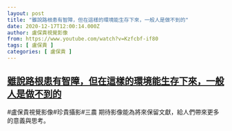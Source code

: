 ```yaml
---
layout: post
title: "雖說路根患有智障，但在這樣的環境能生存下來，一般人是做不到的"
date: 2020-12-17T12:00:14.000Z
author: 盧保貴視覺影像
from: https://www.youtube.com/watch?v=Kzfcbf-if80
tags: [ 盧保貴 ]
categories: [ 盧保貴 ]
---
```

<!--1608206414000-->
[雖說路根患有智障，但在這樣的環境能生存下來，一般人是做不到的](https://www.youtube.com/watch?v=Kzfcbf-if80)
------

<div>
#盧保貴視覺影像#珍貴攝影#三農 期待影像能為將來保留文獻，給人們帶來更多的意義與思考。
</div>
